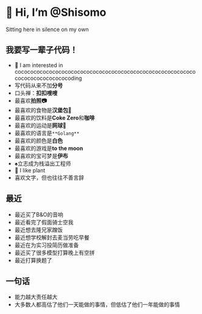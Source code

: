 # 👋 Hi, I’m @Shisomo

Sitting here in silence on my own

## 我要写一辈子代码！

- 👀 I am interested in cocococococococococococococococococococococococococococococococococococococoding
- 写代码从来不加**分号**
- 口头禅：**扣扣嗖嗖**
- 最喜欢**拍照📷**
- 最喜欢的食物是**汉堡包🍔**
- 最喜欢的饮料是**Coke Zero**和**咖啡**
- 最喜欢的运动是**网球🎾**
- 最喜欢的语言是`**Golang**`
- 最喜欢的颜色是**白色**
- 最喜欢的游戏是**to the moon**
- 最喜欢的宝可梦是**伊布**
- ♠︎立志成为栈溢出工程师
- 🍃 I like plant
- 喜欢文字，但也往往不善言辞


## 最近

- 最近买了B&O的音响
- 最近看完了假面骑士空我
- 最近想去隆兄家蹭饭
- 最近想学校解封去麦当劳吃早餐
- 最近在为实习投简历做准备
- 最近买了很多模型打算晚上有空拼
- 最近打算换题了


## 一句话

- 能力越大责任越大
- 大多数人都高估了他们一天能做的事情，但低估了他们一年能做的事情
